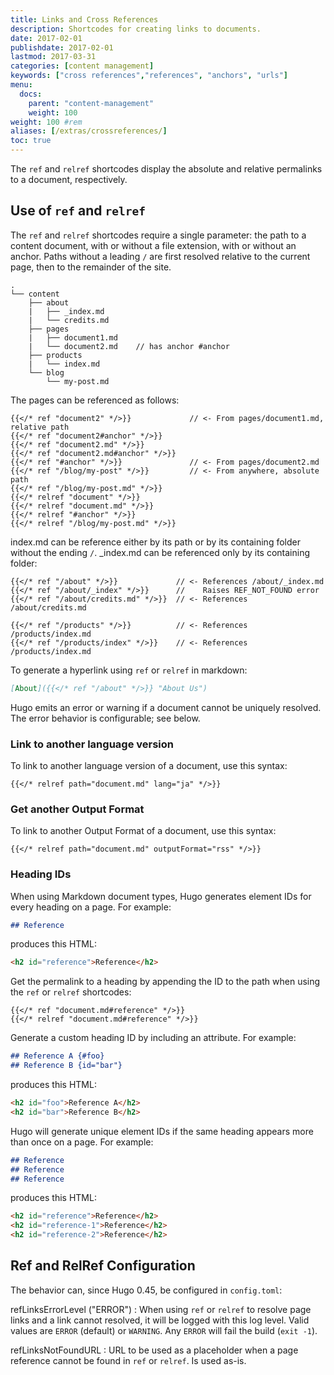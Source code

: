 ```yaml
---
title: Links and Cross References
description: Shortcodes for creating links to documents.
date: 2017-02-01
publishdate: 2017-02-01
lastmod: 2017-03-31
categories: [content management]
keywords: ["cross references","references", "anchors", "urls"]
menu:
  docs:
    parent: "content-management"
    weight: 100
weight: 100	#rem
aliases: [/extras/crossreferences/]
toc: true
---
```


The `ref` and `relref` shortcodes display the absolute and relative permalinks to a document, respectively.

## Use of `ref` and `relref`

The `ref` and `relref` shortcodes require a single parameter: the path to a content document, with or without a file extension, with or without an anchor. Paths without a leading `/` are first resolved relative to the current page, then to the remainder of the site.

```
.
└── content
    ├── about
    |   ├── _index.md
    |   └── credits.md
    ├── pages
    |   ├── document1.md
    |   └── document2.md    // has anchor #anchor
    ├── products
    |   └── index.md
    └── blog
        └── my-post.md
```

The pages can be referenced as follows:


```go-html-template
{{</* ref "document2" */>}}             // <- From pages/document1.md, relative path
{{</* ref "document2#anchor" */>}}      
{{</* ref "document2.md" */>}}          
{{</* ref "document2.md#anchor" */>}}   
{{</* ref "#anchor" */>}}               // <- From pages/document2.md
{{</* ref "/blog/my-post" */>}}         // <- From anywhere, absolute path
{{</* ref "/blog/my-post.md" */>}}
{{</* relref "document" */>}}
{{</* relref "document.md" */>}}
{{</* relref "#anchor" */>}}
{{</* relref "/blog/my-post.md" */>}}
```

index.md can be reference either by its path or by its containing folder without the ending `/`. \_index.md can be referenced only by its containing folder:

```go-html-template
{{</* ref "/about" */>}}             // <- References /about/_index.md
{{</* ref "/about/_index" */>}}      //    Raises REF_NOT_FOUND error
{{</* ref "/about/credits.md" */>}}  // <- References /about/credits.md

{{</* ref "/products" */>}}          // <- References /products/index.md
{{</* ref "/products/index" */>}}    // <- References /products/index.md
```

To generate a hyperlink using `ref` or `relref` in markdown:

```md
[About]({{</* ref "/about" */>}} "About Us")
```

Hugo emits an error or warning if a document cannot be uniquely resolved. The error behavior is configurable; see below.

### Link to another language version

To link to another language version of a document, use this syntax:

```go-html-template
{{</* relref path="document.md" lang="ja" */>}}
```

### Get another Output Format

To link to another Output Format of a document, use this syntax:

```go-html-template
{{</* relref path="document.md" outputFormat="rss" */>}}
```

### Heading IDs

When using Markdown document types, Hugo generates element IDs for every heading on a page. For example:

```md
## Reference
```

produces this HTML:

```html
<h2 id="reference">Reference</h2>
```

Get the permalink to a heading by appending the ID to the path when using the `ref` or `relref` shortcodes:

```go-html-template
{{</* ref "document.md#reference" */>}}
{{</* relref "document.md#reference" */>}}
```

Generate a custom heading ID by including an attribute. For example:

```md
## Reference A {#foo}
## Reference B {id="bar"}
```

produces this HTML:

```html
<h2 id="foo">Reference A</h2>
<h2 id="bar">Reference B</h2>
```

Hugo will generate unique element IDs if the same heading appears more than once on a page. For example:

```md
## Reference
## Reference
## Reference
```

produces this HTML:

```html
<h2 id="reference">Reference</h2>
<h2 id="reference-1">Reference</h2>
<h2 id="reference-2">Reference</h2>
```

## Ref and RelRef Configuration

The behavior can, since Hugo 0.45, be configured in `config.toml`:

refLinksErrorLevel ("ERROR") 
: When using `ref` or `relref` to resolve page links and a link cannot resolved, it will be logged with this log level. Valid values are `ERROR` (default) or `WARNING`. Any `ERROR` will fail the build (`exit -1`).

refLinksNotFoundURL
: URL to be used as a placeholder when a page reference cannot be found in `ref` or `relref`. Is used as-is.


[lists]: /templates/lists/
[output formats]: /templates/output-formats/
[shortcode]: /content-management/shortcodes/
[bfext]: /content-management/formats/#blackfriday-extensions
